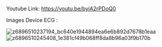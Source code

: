 Youtube Link: https://youtu.be/byiA2rPDoQ0

Images Device ECG : 







![z6896510237194_bc640e1944894ea6e6b892d7678b1eaa](https://github.com/user-attachments/assets/f0780bc6-6255-488d-96d8-260aeab6d3c1)
![z6896510245408_1e381cf49b068ff8da8b96a03f9b170b](https://github.com/user-attachments/assets/e73ff1b8-5c98-4652-88a2-180774ac74f8)
